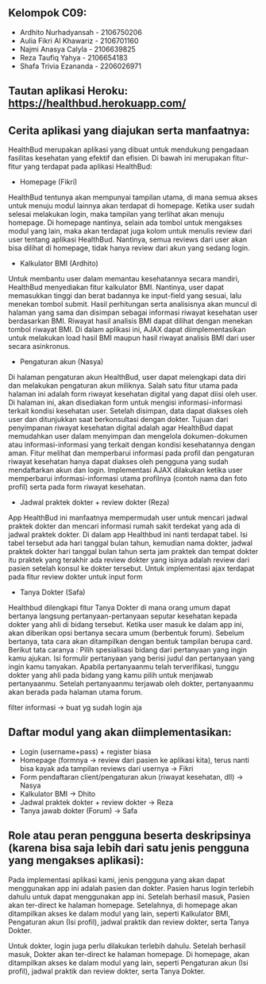 ## Kelompok C09:
- Ardhito Nurhadyansah - 2106750206
- Aulia Fikri Al Khawariz - 2106701160
- Najmi Anasya Calyla - 2106639825
- Reza Taufiq Yahya - 2106654183
- Shafa Trivia Ezananda - 2206026971

## Tautan aplikasi Heroku: https://healthbud.herokuapp.com/

## Cerita aplikasi yang diajukan serta manfaatnya:

HealthBud merupakan aplikasi yang dibuat untuk mendukung pengadaan fasilitas kesehatan yang efektif dan efisien. Di bawah ini merupakan fitur-fitur yang terdapat pada aplikasi HealthBud:

- Homepage (Fikri)

HealthBud tentunya akan mempunyai tampilan utama, di mana  semua akses untuk menuju modul lainnya akan terdapat di homepage. Ketika user sudah selesai melakukan login, maka tampilan yang terlihat akan menuju homepage. Di homepage nantinya, selain ada tombol untuk mengakses modul yang lain, maka akan terdapat juga kolom untuk menulis review dari user tentang aplikasi HealthBud. Nantinya, semua reviews dari user akan bisa dilihat di homepage, tidak hanya review dari akun yang sedang login.

- Kalkulator BMI (Ardhito)

Untuk membantu user dalam memantau kesehatannya secara mandiri, HealthBud menyediakan fitur kalkulator BMI. Nantinya, user dapat memasukkan tinggi dan berat badannya ke input-field yang sesuai, lalu menekan tombol submit. Hasil perhitungan serta analisisnya akan muncul di halaman yang sama dan disimpan sebagai informasi riwayat kesehatan user berdasarkan BMI. Riwayat hasil analisis BMI dapat dilihat dengan menekan tombol riwayat BMI. Di dalam aplikasi ini, AJAX dapat diimplementasikan untuk melakukan load hasil BMI maupun hasil riwayat analisis BMI dari user secara asinkronus.

- Pengaturan akun (Nasya)

Di halaman pengaturan akun HealthBud, user dapat melengkapi data diri dan melakukan pengaturan akun miliknya. Salah satu fitur utama pada halaman ini adalah form riwayat kesehatan digital yang dapat diisi oleh user. Di halaman ini, akan disediakan form untuk mengisi informasi-informasi terkait kondisi kesehatan user. Setelah disimpan, data dapat diakses oleh user dan ditunjukkan saat berkonsultasi dengan dokter. Tujuan dari penyimpanan riwayat kesehatan digital adalah agar HealthBud dapat memudahkan user dalam menyimpan dan mengelola dokumen-dokumen atau informasi-informasi yang terkait dengan kondisi kesehatannya dengan aman. Fitur melihat dan memperbarui informasi pada profil dan pengaturan riwayat kesehatan hanya dapat diakses oleh pengguna yang sudah mendaftarkan akun dan login. Implementasi AJAX dilakukan ketika user memperbarui informasi-informasi utama profilnya (contoh nama dan foto profil) serta pada form riwayat kesehatan. 

- Jadwal praktek dokter + review dokter (Reza)

App HealthBud ini manfaatnya mempermudah user untuk mencari jadwal praktek dokter dan mencari informasi rumah sakit terdekat yang ada di jadwal praktek dokter. Di dalam app Healthbud ini nanti terdapat tabel. Isi tabel tersebut ada hari tanggal bulan tahun, kemudian nama dokter, jadwal praktek dokter hari tanggal bulan tahun serta jam praktek dan tempat dokter itu praktek yang terakhir ada review dokter yang isinya adalah review dari pasien setelah konsul ke dokter tersebut. Untuk implementasi ajax terdapat pada fitur review dokter untuk input form

- Tanya Dokter (Safa)

Healthbud dilengkapi fitur Tanya Dokter di mana orang umum dapat bertanya langsung pertanyaan-pertanyaan seputar kesehatan kepada dokter yang ahli di bidang tersebut. Ketika user masuk ke dalam app ini, akan diberikan opsi bertanya secara umum (berbentuk forum). Sebelum bertanya, tata cara akan ditampilkan dengan bentuk tampilan berupa card. 
Berikut tata caranya :
Pilih spesialisasi bidang dari pertanyaan yang ingin kamu ajukan.
Isi formulir pertanyaan yang berisi judul dan pertanyaan yang ingin kamu tanyakan.
Apabila pertanyaanmu telah terverifikasi, tunggu dokter yang ahli pada bidang yang kamu pilih untuk menjawab pertanyaanmu.
Setelah pertanyaanmu terjawab oleh dokter, pertanyaanmu akan berada pada halaman utama forum.

filter informasi -> buat yg sudah login aja

## Daftar modul yang akan diimplementasikan:
- Login (username+pass) + register biasa
- Homepage (formnya → review dari pasien ke aplikasi kita), terus nanti bisa kayak ada tampilan reviews dari usernya -> Fikri
- Form pendaftaran client/pengaturan akun (riwayat kesehatan, dll) -> Nasya
- Kalkulator BMI -> Dhito
- Jadwal praktek dokter + review dokter -> Reza
- Tanya jawab dokter (Forum) -> Safa


## Role atau peran pengguna beserta deskripsinya (karena bisa saja lebih dari satu jenis pengguna yang mengakses aplikasi):

Pada implementasi aplikasi kami, jenis pengguna yang akan dapat menggunakan app ini adalah pasien dan dokter. Pasien harus login terlebih dahulu untuk dapat menggunakan app ini. Setelah berhasil masuk, Pasien akan ter-direct ke halaman homepage. Setelahnya, di homepage akan ditampilkan akses ke dalam modul yang lain, seperti Kalkulator BMI, Pengaturan akun (Isi profil), jadwal praktik dan review dokter, serta Tanya Dokter.

Untuk dokter, login juga perlu dilakukan terlebih dahulu. Setelah berhasil masuk, Dokter akan ter-direct ke halaman homepage. Di homepage, akan ditampilkan akses ke dalam modul yang lain, seperti Pengaturan akun (Isi profil), jadwal praktik dan review dokter, serta Tanya Dokter.